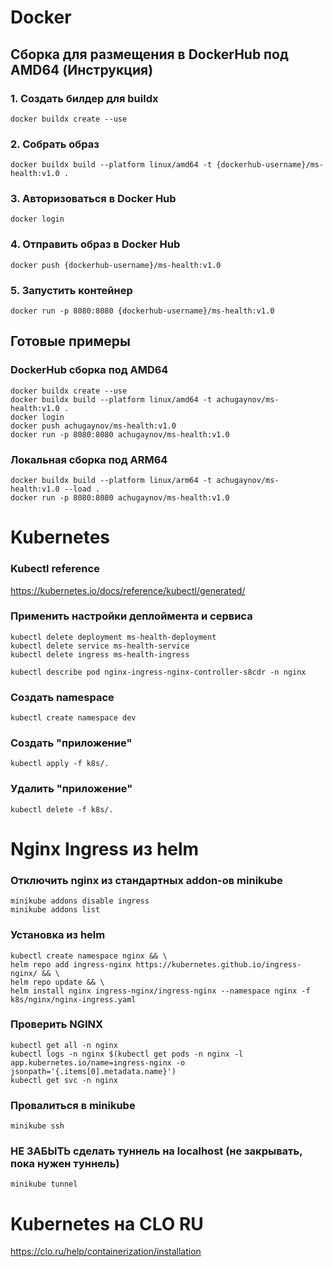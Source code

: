 # Docker

## Сборка для размещения в DockerHub под AMD64 (Инструкция)
### 1. Создать билдер для buildx
```shell
docker buildx create --use
```

### 2. Собрать образ
```shell
docker buildx build --platform linux/amd64 -t {dockerhub-username}/ms-health:v1.0 .
```

### 3. Авторизоваться в Docker Hub
```shell
docker login
```

### 4. Отправить образ в Docker Hub
```shell
docker push {dockerhub-username}/ms-health:v1.0
```

### 5. Запустить контейнер
```shell
docker run -p 8080:8080 {dockerhub-username}/ms-health:v1.0
```


## Готовые примеры
### DockerHub сборка под AMD64
```shell
docker buildx create --use
docker buildx build --platform linux/amd64 -t achugaynov/ms-health:v1.0 .
docker login
docker push achugaynov/ms-health:v1.0
docker run -p 8080:8080 achugaynov/ms-health:v1.0
```

### Локальная сборка под ARM64
```shell
docker buildx build --platform linux/arm64 -t achugaynov/ms-health:v1.0 --load .
docker run -p 8080:8080 achugaynov/ms-health:v1.0
```


# Kubernetes
### Kubectl reference
https://kubernetes.io/docs/reference/kubectl/generated/

### Применить настройки деплоймента и сервиса
```shell
kubectl delete deployment ms-health-deployment
kubectl delete service ms-health-service
kubectl delete ingress ms-health-ingress

kubectl describe pod nginx-ingress-nginx-controller-s8cdr -n nginx
```

### Создать namespace
```shell
kubectl create namespace dev
```

### Создать "приложение"
```shell
kubectl apply -f k8s/.
```

### Удалить "приложение"
```shell
kubectl delete -f k8s/.
```


# Nginx Ingress из helm
### Отключить nginx из стандартных addon-ов minikube
```shell
minikube addons disable ingress
minikube addons list
```

### Установка из helm
```shell
kubectl create namespace nginx && \
helm repo add ingress-nginx https://kubernetes.github.io/ingress-nginx/ && \
helm repo update && \
helm install nginx ingress-nginx/ingress-nginx --namespace nginx -f k8s/nginx/nginx-ingress.yaml
```

### Проверить NGINX
```shell
kubectl get all -n nginx 
kubectl logs -n nginx $(kubectl get pods -n nginx -l app.kubernetes.io/name=ingress-nginx -o jsonpath='{.items[0].metadata.name}')
kubectl get svc -n nginx
```

### Провалиться в minikube
```shell
minikube ssh
```

### НЕ ЗАБЫТЬ сделать туннель на localhost (не закрывать, пока нужен туннель)
```shell
minikube tunnel
```

# Kubernetes на CLO RU
https://clo.ru/help/containerization/installation
